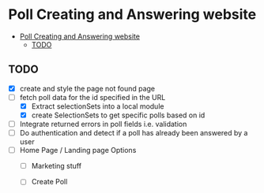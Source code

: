 # Poll Creating and Answering website

<!--toc:start-->
- [Poll Creating and Answering website](#poll-creating-and-answering-website)
  - [TODO](#todo)
<!--toc:end-->

## TODO
  - [x] create and style the page not found page
  - [ ] fetch poll data for the id specified in the URL
     - [x] Extract selectionSets into a local module
     - [x] create SelectionSets to get specific polls based on id
  - [ ] Integrate returned errors in poll fields i.e. validation
  - [ ] Do authentication and detect if a poll has already been answered by a user
  - [ ] Home Page / Landing page Options
    - [ ] Marketing stuff 
    - [ ] Create Poll

